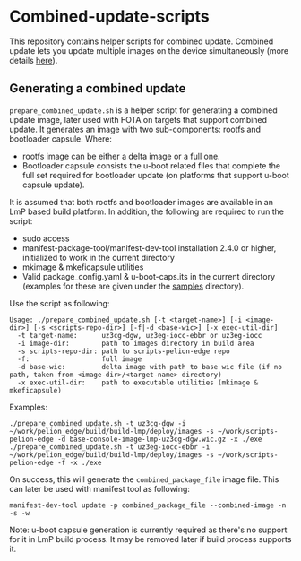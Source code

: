 # Combined-update-scripts

This repository contains helper scripts for combined update. Combined update lets you update multiple images on the device simultaneously (more details [here](https://developer.izumanetworks.com/docs/device-management/current/connecting/implementing-combined-update.html)).

## Generating a combined update

`prepare_combined_update.sh` is a helper script for generating a combined update image, later used with FOTA on targets that support combined update. It generates an image with two sub-components: rootfs and bootloader capsule. Where:
- rootfs image can be either a delta image or a full one.
- Bootloader capsule consists the u-boot related files that complete the full set required for bootloader update (on platforms that support u-boot capsule update). 

It is assumed that both rootfs and bootloader images are available in an LmP based build platform.
In addition, the following are required to run the script:
- sudo access
- manifest-package-tool/manifest-dev-tool installation 2.4.0 or higher, initialized to work in the current directory
- mkimage & mkeficapsule utilities
- Valid package_config.yaml & u-boot-caps.its in the current directory (examples for these are given under the [samples](https://github.com/PelionIoT/scripts-pelion-edge/tree/master/combined-update/samples) directory).

Use the script as following:
```
Usage: ./prepare_combined_update.sh [-t <target-name>] [-i <image-dir>] [-s <scripts-repo-dir>] [-f|-d <base-wic>] [-x exec-util-dir]
  -t target-name:      uz3cg-dgw, uz3eg-iocc-ebbr or uz3eg-iocc
  -i image-dir:        path to images directory in build area
  -s scripts-repo-dir: path to scripts-pelion-edge repo
  -f:                  full image
  -d base-wic:         delta image with path to base wic file (if no path, taken from <image-dir>/<target-name> directory)
  -x exec-util-dir:    path to executable utilities (mkimage & mkeficapsule)
```

Examples:
```
./prepare_combined_update.sh -t uz3cg-dgw -i ~/work/pelion_edge/build/build-lmp/deploy/images -s ~/work/scripts-pelion-edge -d base-console-image-lmp-uz3cg-dgw.wic.gz -x ./exe
./prepare_combined_update.sh -t uz3eg-iocc-ebbr -i ~/work/pelion_edge/build/build-lmp/deploy/images -s ~/work/scripts-pelion-edge -f -x ./exe
```

On success, this will generate the `combined_package_file` image file. This can later be used with manifest tool as following:
```
manifest-dev-tool update -p combined_package_file --combined-image -n -s -w
```

Note:
u-boot capsule generation is currently required as there's no support for it in LmP build process. It may be removed later if build process supports it.
